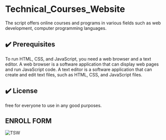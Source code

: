 # Technical_Courses_Website
The script offers online courses and programs in various fields such as web development, computer programming languages.

## :heavy_check_mark: Prerequisites
<!--Remove the below lines and add yours -->
To run HTML, CSS, and JavaScript, you need a web browser and a text editor. 
A web browser is a software application that can display web pages and run JavaScript code.
A text editor is a software application that can create and edit text files, such as HTML, CSS, and JavaScript files.

## :heavy_check_mark: License

free for everyone to use in any good purposes.

## ENROLL FORM

![TSW](https://github.com/20R01A05D6/Technical_Courses_Website/assets/122285082/75ddae48-2083-4ea6-8466-a718ecfdd60e)

